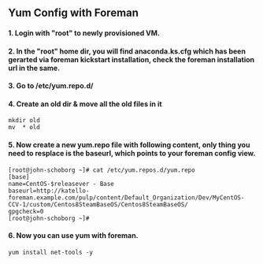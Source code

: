 ## Yum Config with Foreman

#### 1. Login with "root" to newly provisioned VM. 
#### 2. In the "root" home dir, you will find anaconda.ks.cfg which has been gerarted via foreman kickstart installation, check the foreman installation url in the same. 
#### 3. Go to /etc/yum.repo.d/ 
#### 4. Create an old dir & move all the old files in it
```
mkdir old
mv  * old
```

#### 5. Now create a new yum.repo file with following content, only thing you need to resplace is the baseurl, which points to your foreman config view. 
```
[root@john-schoborg ~]# cat /etc/yum.repos.d/yum.repo
[base]
name=CentOS-$releasever - Base
baseurl=http://katello-foreman.example.com/pulp/content/Default_Organization/Dev/MyCentOS-CCV-1/custom/Centos8SteamBaseOS/Centos8SteamBaseOS/
gpgcheck=0
[root@john-schoborg ~]#
```
#### 6. Now you can use yum with foreman.
```
yum install net-tools -y 
```


